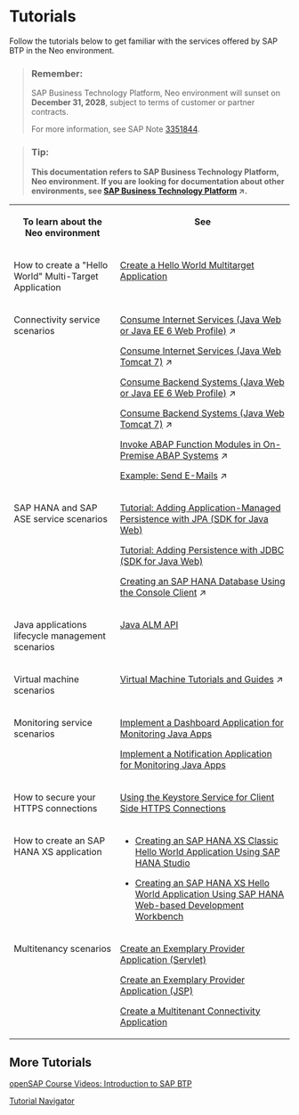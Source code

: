 <!-- loio1fb3c11b915f4da29140f8a3671fac86 -->

# Tutorials

Follow the tutorials below to get familiar with the services offered by SAP BTP in the Neo environment.

> ### Remember:  
> SAP Business Technology Platform, Neo environment will sunset on **December 31, 2028**, subject to terms of customer or partner contracts.
> 
> For more information, see SAP Note [3351844](https://me.sap.com/notes/3351844).

> ### Tip:  
> **This documentation refers to SAP Business Technology Platform, Neo environment. If you are looking for documentation about other environments, see [SAP Business Technology Platform](https://help.sap.com/viewer/65de2977205c403bbc107264b8eccf4b/Cloud/en-US/6a2c1ab5a31b4ed9a2ce17a5329e1dd8.html "SAP Business Technology Platform (SAP BTP) is an integrated offering comprised of four technology portfolios: database and data management, application development and integration, analytics, and intelligent technologies. The platform offers users the ability to turn data into business value, compose end-to-end business processes, and build and extend SAP applications quickly.") :arrow_upper_right:.**


<table>
<tr>
<th valign="top">

To learn about the Neo environment

</th>
<th valign="top">

See

</th>
</tr>
<tr>
<td valign="top">

How to create a "Hello World" Multi-Target Application

</td>
<td valign="top">

[Create a Hello World Multitarget Application](../30-development-neo/create-a-hello-world-multitarget-application-4b108e8.md) 

</td>
</tr>
<tr>
<td valign="top">

Connectivity service scenarios

</td>
<td valign="top">

[Consume Internet Services (Java Web or Java EE 6 Web Profile)](https://help.sap.com/viewer/b865ed651e414196b39f8922db2122c7/Cloud/en-US/e592cf6cbb57101495d3c28507d20f1b.html "") :arrow_upper_right:

[Consume Internet Services (Java Web Tomcat 7)](https://help.sap.com/viewer/b865ed651e414196b39f8922db2122c7/Cloud/en-US/22123f544cb64372959b4a1bd8e234c4.html "") :arrow_upper_right:

[Consume Backend Systems (Java Web or Java EE 6 Web Profile)](https://help.sap.com/viewer/b865ed651e414196b39f8922db2122c7/Cloud/en-US/e76f9e75bb571014a7218bcd30a8771b.html "") :arrow_upper_right:

[Consume Backend Systems (Java Web Tomcat 7)](https://help.sap.com/viewer/b865ed651e414196b39f8922db2122c7/Cloud/en-US/474eae1b69c9434b9dce0314b8d2b6b1.html "") :arrow_upper_right:

[Invoke ABAP Function Modules in On-Premise ABAP Systems](https://help.sap.com/viewer/b865ed651e414196b39f8922db2122c7/Cloud/en-US/0a238b915b3a48adb950e5807654226c.html "") :arrow_upper_right:

[Example: Send E-Mails](https://help.sap.com/viewer/b865ed651e414196b39f8922db2122c7/Cloud/en-US/e70a574cbb57101494a781920e3c9d64.html "This example shows how you can send an e-mail from a simple Web application using an e-mail provider that is accessible on the Internet.") :arrow_upper_right:

</td>
</tr>
<tr>
<td valign="top">

SAP HANA and SAP ASE service scenarios

</td>
<td valign="top">

[Tutorial: Adding Application-Managed Persistence with JPA \(SDK for Java Web\)](../30-development-neo/tutorial-adding-application-managed-persistence-with-jpa-sdk-for-java-web-e4aeacd.md#loioe4aeacd2bb5710148ee99255136d96a5)

[Tutorial: Adding Persistence with JDBC \(SDK for Java Web\)](../30-development-neo/tutorial-adding-persistence-with-jdbc-sdk-for-java-web-e4c5285.md#loioe4c52854bb571014aeb88753d0dad158)

[Creating an SAP HANA Database Using the Console Client](https://help.sap.com/viewer/d4790b2de2f4429db6f3dff54e4d7b3a/Cloud/en-US/ee6ae2938cf54c46bd8996745dbc033c.html "Create a database in an SAP HANA tenant database system, using SAP BTP console client commands in the Neo environment.") :arrow_upper_right:

</td>
</tr>
<tr>
<td valign="top">

Java applications lifecycle management scenarios

</td>
<td valign="top">

[Java ALM API](../30-development-neo/java-alm-api-fc944d1.md#loiofc944d19af614052898b145deb2bee59) 

</td>
</tr>
<tr>
<td valign="top">

Virtual machine scenarios

</td>
<td valign="top">

[Virtual Machine Tutorials and Guides](https://help.sap.com/viewer/c746ff81651e4b8fb6efc11146091016/Cloud/en-US/c95cbc836ae440949604bc451bf3becf.html "To learn what the SAP Virtual Machine service has to offer in practice, check out these scenarios.") :arrow_upper_right: 

</td>
</tr>
<tr>
<td valign="top">

Monitoring service scenarios

</td>
<td valign="top">

[Implement a Dashboard Application for Monitoring Java Apps](https://developers.sap.com/tutorials/cp-monitoring-dashboard.html)

[Implement a Notification Application for Monitoring Java Apps](https://developers.sap.com/tutorials/cp-monitoring-notification.html)

</td>
</tr>
<tr>
<td valign="top">

How to secure your HTTPS connections

</td>
<td valign="top">

[Using the Keystore Service for Client Side HTTPS Connections](../60-security-neo/using-the-keystore-service-for-client-side-https-connections-38144cd.md)

</td>
</tr>
<tr>
<td valign="top">

How to create an SAP HANA XS application

</td>
<td valign="top">

-   [Creating an SAP HANA XS Classic Hello World Application Using SAP HANA Studio](../30-development-neo/creating-an-sap-hana-xs-classic-hello-world-application-using-sap-hana-studio-3762b22.md#loio3762b229a4074fc59ac6a9ee7404f8c9)

-   [Creating an SAP HANA XS Hello World Application Using SAP HANA Web-based Development Workbench](../30-development-neo/creating-an-sap-hana-xs-hello-world-application-using-sap-hana-web-based-development-work-4959458.md#loio4959458552574c77b62fe27b0eb363ef)




</td>
</tr>
<tr>
<td valign="top">

Multitenancy scenarios

</td>
<td valign="top">

[Create an Exemplary Provider Application \(Servlet\)](../30-development-neo/create-an-exemplary-provider-application-servlet-893f71c.md)

[Create an Exemplary Provider Application \(JSP\)](../30-development-neo/create-an-exemplary-provider-application-jsp-255422a.md)

[Create a Multitenant Connectivity Application](../30-development-neo/create-a-multitenant-connectivity-application-d88900b.md)

</td>
</tr>
</table>



<a name="loio1fb3c11b915f4da29140f8a3671fac86__section_tcc_25v_s3b"/>

## More Tutorials

[openSAP Course Videos: Introduction to SAP BTP](https://blogs.sap.com/2014/01/08/videos-of-opensap-course-introduction-to-sap-hana-cloud-platform/)

[Tutorial Navigator](https://developers.sap.com/tutorial-navigator.html)

